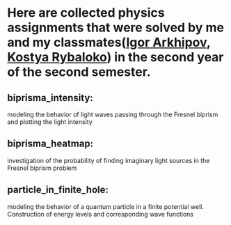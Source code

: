 # Here are collected physics assignments that were solved by me and my classmates([Igor Arkhipov](https://github.com/Ulukele), [Kostya Rybaloko](https://github.com/punch-bob)) in the second year of the second semester.


## biprisma_intensity:
modeling the behavior of light waves passing through the Fresnel biprism and plotting the light intensity

## biprisma_heatmap:
investigation of the probability of finding imaginary light sources in the Fresnel biprism problem

## particle_in_finite_hole:
modeling the behavior of a quantum particle in a finite potential well. Construction of energy levels and corresponding wave functions
